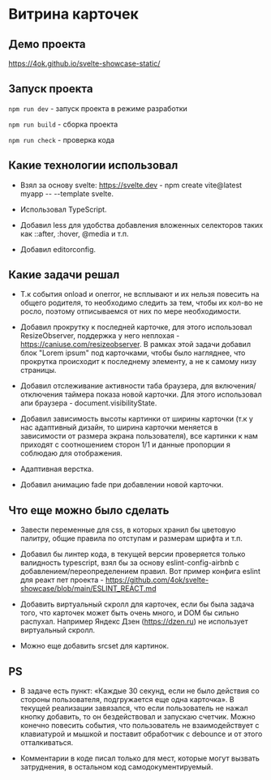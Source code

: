 # Витрина карточек

## Демо проекта

https://4ok.github.io/svelte-showcase-static/

## Запуск проекта

`npm run dev` - запуск проекта в режиме разработки

`npm run build` - сборка проекта

`npm run check` - проверка кода

## Какие технологии использовал

- Взял за основу svelte: https://svelte.dev - npm create vite@latest myapp -- --template svelte.

- Использовал TypeScript.

- Добавил less для удобства добавления вложенных селекторов таких как ::after, :hover, @media и т.п.

- Добавил editorconfig.

## Какие задачи решал

- Т.к события onload и onerror, не всплывают и их нельзя повесить на общего родителя, то необходимо следить за тем, чтобы их кол-во не росло, поэтому отписываемся от них по мере необходимости.

- Добавил прокрутку к последней карточке, для этого использовал ResizeObserver, поддержка у него неплохая - https://caniuse.com/resizeobserver. В рамках этой задачи добавил блок "Lorem ipsum" под карточками, чтобы было нагляднее, что прокрутка происходит к последнему элементу, а не к самому низу страницы.

- Добавил отслеживание активности таба браузера, для включения/отключения таймера показа новой карточки. Для этого использовал апи браузера - document.visibilityState.

- Добавил зависимость высоты картинки от ширины карточки (т.к у нас адаптивный дизайн, то ширина карточки меняется в зависимости от размера экрана пользователя), все картинки к нам приходят с соотношением сторон 1/1 и данные пропорции я соблюдаю для отображения.

- Адаптивная верстка.

- Добавил анимацию fade при добавлении новой карточки.

## Что еще можно было сделать

- Завести переменные для css, в которых хранил бы цветовую палитру, общие правила по отступам и размерам шрифта и т.п.

- Добавил бы линтер кода, в текущей версии проверяется только валидность typescript, взял бы за основу eslint-config-airbnb с добавлением/переопределением правил. Вот пример конфига eslint для реакт пет проекта  - https://github.com/4ok/svelte-showcase/blob/main/ESLINT_REACT.md

- Добавить виртуальный скролл для карточек, если бы была задача того, что карточек может быть очень много, и DOM бы сильно распухал. Например Яндекс Дзен (https://dzen.ru) не использует виртуальный скролл.

- Можно еще добавить srcset для картинок.

## PS

- В задаче есть пункт: «Каждые 30 секунд, если не было действия со стороны пользователя, подгружается
еще одна карточка». В текущей реализации завязался, что если пользователь не нажал кнопку добавить, то он бездействовал и запускаю счетчик. Можно конечно повесить события, что пользователь не взаимодействует с клавиатурой и мышкой и поставит обработчик с debounce и от этого отталкиваться.

- Комментарии в коде писал только для мест, которые могут вызвать затруднения, в остальном код самодокументируемый.
